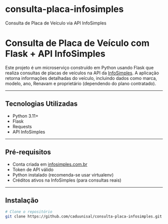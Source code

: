 # consulta-placa-infosimples
Consulta de Placa de Veículo via API InfoSimples

# Consulta de Placa de Veículo com Flask + API InfoSimples

Este projeto é um microserviço construído em Python usando Flask que realiza consultas de placas de veículos na API da [InfoSimples](https://www.infosimples.com.br/). A aplicação retorna informações detalhadas do veículo, incluindo dados como marca, modelo, ano, Renavam e proprietário (dependendo do plano contratado).

---

## Tecnologias Utilizadas

- Python 3.11+
- Flask
- Requests
- API InfoSimples

---

##  Pré-requisitos

- Conta criada em [infosimples.com.br](https://www.infosimples.com.br/)
- Token de API válido
- Python instalado (recomenda-se usar virtualenv)
- Créditos ativos na InfoSimples (para consultas reais)

---

## Instalação

```bash
# Clone o repositório
git clone https://github.com/caduunisal/consulta-placa-infosimples.git

